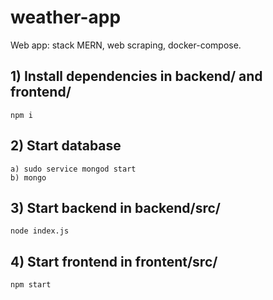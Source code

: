 # weather-app

Web app: stack MERN, web scraping, docker-compose.


## 1) Install dependencies in backend/ and frontend/
    npm i


## 2) Start database
    a) sudo service mongod start
    b) mongo


## 3) Start backend in backend/src/ 
    node index.js


## 4) Start frontend in frontent/src/
    npm start